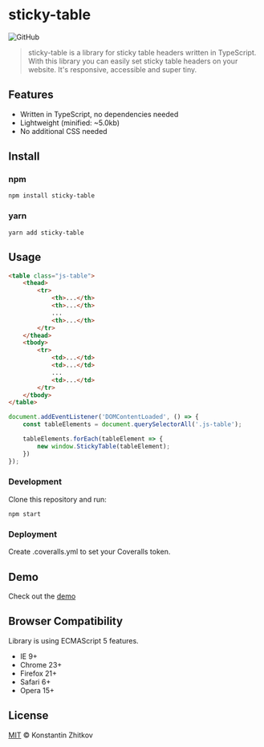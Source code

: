 # sticky-table

![GitHub](https://img.shields.io/github/license/zhitkovkostya/sticky-table)

> sticky-table is a library for sticky table headers written in TypeScript. With this library you can easily set sticky table headers on your website. It's responsive, accessible and super tiny.

## Features

- Written in TypeScript, no dependencies needed
- Lightweight (minified: ~5.0kb)
- No additional CSS needed

## Install

### npm

```
npm install sticky-table
```

### yarn

```
yarn add sticky-table
```

## Usage

```html
<table class="js-table">
    <thead>
        <tr>
            <th>...</th>
            <th>...</th>
            ...
            <th>...</th>
        </tr>
    </thead>
    <tbody>
        <tr>
            <td>...</td>
            <td>...</td>
            ...
            <td>...</td>
        </tr>
    </tbody>
</table>
```

```js
document.addEventListener('DOMContentLoaded', () => {
    const tableElements = document.querySelectorAll('.js-table');

    tableElements.forEach(tableElement => {
        new window.StickyTable(tableElement);
    })
});
```

### Development

Clone this repository and run:

```
npm start
```

### Deployment

Create .coveralls.yml to set your Coveralls token.

## Demo

Check out the [demo](https://zhitkovkostya.github.io/sticky-table/)

## Browser Compatibility

Library is using ECMAScript 5 features.

* IE 9+
* Chrome 23+
* Firefox 21+
* Safari 6+
* Opera 15+

## License

[MIT](https://opensource.org/licenses/MIT) © Konstantin Zhitkov
